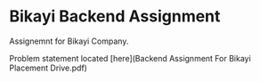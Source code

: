 # Bikayi Backend Assignment

Assignemnt for Bikayi Company.

Problem statement located [here](Backend Assignment For Bikayi Placement Drive.pdf)
